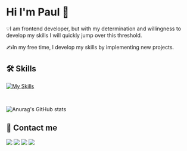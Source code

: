 # Hi I'm Paul 👋

💡I am frontend developer, but with my determination and   willingness to develop my skills I will quickly jump over this threshold.

✍️In my free time, I develop my skills by implementing new projects.

## 🛠 Skills

[![My Skills](https://skillicons.dev/icons?i=js,typescript,html,css,react,redux,styledcomponents,git,github,photoshop,svg,vscode,nodejs,mongodb,bootstrap)](https://skillicons.dev)

<br>

![Anurag's GitHub stats](https://github-readme-stats.vercel.app/api?username=PawelNackowski&theme=transparent&show_icons=true&card_width&)

## 📱 Contact me

<p align="left">
<a href="https://www.linkedin.com/in/pawelnackowski"><img src="https://img.shields.io/badge/-Linkedin%20-0077B5?style=flat&logo=Linkedin&logoColor=white"/></a>
<a href="mailto:pawelnakowski@gmail.com"><img src="https://img.shields.io/badge/-Gmail-D14836?style=flat&logo=Gmail&logoColor=white"/></a>
<a href="https://www.instagram.com/pawe_n/"><img src="https://img.shields.io/badge/-Instagram-E4405F?style=flat&logo=Instagram&logoColor=white"/></a>
<a href="https://www.facebook.com/pawel.nackowski/"><img src="https://img.shields.io/badge/-Facebook-1877F2?style=flat&logo=Facebook&logoColor=white"/></a>
</p>
